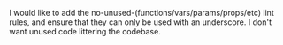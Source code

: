 I would like to add the no-unused-(functions/vars/params/props/etc) lint rules, and ensure that they can only be used with an underscore. I don't want unused code littering the codebase. 